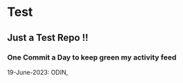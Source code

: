 # Test
## Just a Test Repo !!
### One Commit a Day to keep green my activity feed 

19-June-2023: ODIN, 


